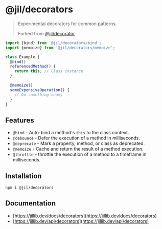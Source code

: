 # @jil/decorators

> Experimental decorators for common patterns.
>
> Forked from [@jil/decorator](https://github.com/milesj/jil)

```ts
import {bind} from '@jil/decorators/bind';
import {memoize} from '@jil/decorators/memoize';

class Example {
  @bind()
  referencedMethod() {
    return this; // Class instance
  }

  @memoize()
  someExpensiveOperation() {
    // Do something heavy
  }
}
```

## Features

- `@bind` - Auto-bind a method's `this` to the class context.
- `@debounce` - Defer the execution of a method in milliseconds.
- `@deprecate` - Mark a property, method, or class as deprecated.
- `@memoize` - Cache and return the result of a method execution.
- `@throttle` - throttle the execution of a method to a timeframe in milliseconds.

## Installation

```
npm i @jil/decorators
```

## Documentation

- [https://jillib.dev/docs/decorators](https://jillib.dev/docs/decorators)
- [https://jillib.dev/api/decorators](https://jillib.dev/api/decorators)
